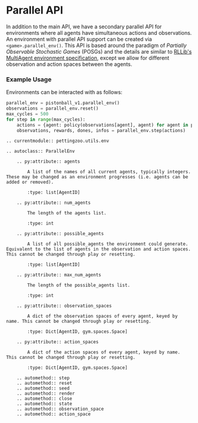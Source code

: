 # Parallel API

In addition to the main API, we have a secondary parallel API for environments where all agents have simultaneous actions and observations. An environment with parallel API support can be created via `<game>.parallel_env()`. This API is based around the paradigm of *Partially Observable Stochastic Games* (POSGs) and the details are similar to [RLLib's MultiAgent environment specification](https://docs.ray.io/en/latest/rllib-env.html#multi-agent-and-hierarchical), except we allow for different observation and action spaces between the agents.

### Example Usage

Environments can be interacted with as follows:

``` python
parallel_env = pistonball_v1.parallel_env()
observations = parallel_env.reset()
max_cycles = 500
for step in range(max_cycles):
    actions = {agent: policy(observations[agent], agent) for agent in parallel_env.agents}
    observations, rewards, dones, infos = parallel_env.step(actions)
```

```{eval-rst}
.. currentmodule:: pettingzoo.utils.env

.. autoclass:: ParallelEnv

    .. py:attribute:: agents

        A list of the names of all current agents, typically integers. These may be changed as an environment progresses (i.e. agents can be added or removed).

        :type: list[AgentID]

    .. py:attribute:: num_agents

        The length of the agents list.

        :type: int

    .. py:attribute:: possible_agents

        A list of all possible_agents the environment could generate. Equivalent to the list of agents in the observation and action spaces. This cannot be changed through play or resetting.

        :type: list[AgentID]

    .. py:attribute:: max_num_agents

        The length of the possible_agents list.

        :type: int

    .. py:attribute:: observation_spaces

        A dict of the observation spaces of every agent, keyed by name. This cannot be changed through play or resetting.

        :type: Dict[AgentID, gym.spaces.Space]

    .. py:attribute:: action_spaces

        A dict of the action spaces of every agent, keyed by name. This cannot be changed through play or resetting.

        :type: Dict[AgentID, gym.spaces.Space]

    .. automethod:: step
    .. automethod:: reset
    .. automethod:: seed
    .. automethod:: render
    .. automethod:: close
    .. automethod:: state
    .. automethod:: observation_space
    .. automethod:: action_space

```